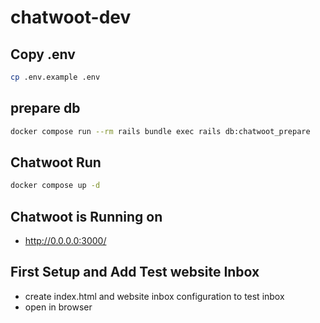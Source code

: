 # chatwoot-dev

## Copy .env

```sh
cp .env.example .env
```

## prepare db

```bash
docker compose run --rm rails bundle exec rails db:chatwoot_prepare
```

## Chatwoot Run

```bash
docker compose up -d
```

## Chatwoot is Running on

- http://0.0.0.0:3000/

## First Setup and Add Test website Inbox
- create index.html and website inbox configuration to test inbox
- open in browser
